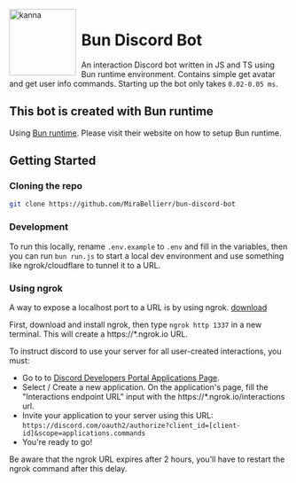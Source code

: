 <img width="120" height="120" align="left" style="float: left; margin: 0 10px 0 0;" alt="kanna" src="https://cdn.discordapp.com/avatars/995295800722718740/d73803f4bec1c77fe5f1d7a605290a5d.jpg">

# Bun Discord Bot

An interaction Discord bot written in JS and TS using Bun runtime environment. Contains simple get avatar and get user info commands. Starting up the bot only takes `0.02-0.05 ms`.

## This bot is created with Bun runtime

Using [Bun runtime](https://bun.sh). Please visit their website on how to setup Bun runtime.

## Getting Started

### Cloning the repo

```sh
git clone https://github.com/MiraBellierr/bun-discord-bot
```

### Development

To run this locally, rename `.env.example` to `.env` and fill in the variables, then you can run `bun run.js` to start a local dev environment and use something like ngrok/cloudflare to tunnel it to a URL.

### Using ngrok

A way to expose a localhost port to a URL is by using ngrok. [download](https://ngrok.com/download)

First, download and install ngrok, then type `ngrok http 1337` in a new terminal. This will create a https://\*.ngrok.io URL.

To instruct discord to use your server for all user-created interactions, you must:

- Go to to [Discord Developers Portal Applications Page](https://discord.com/developers/applications).
- Select / Create a new application. On the application's page, fill the "Interactions endpoint URL" input with the https://\*.ngrok.io/interactions url.
- Invite your application to your server using this URL: `https://discord.com/oauth2/authorize?client_id=[client-id]&scope=applications.commands`
- You're ready to go!

Be aware that the ngrok URL expires after 2 hours, you'll have to restart the ngrok command after this delay.
